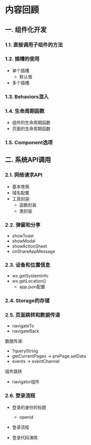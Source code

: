 # 内容回顾

## 一. 组件化开发

### 1.1. 直接调用子组件的方法





### 1.2. 插槽的使用

* 单个插槽
  * 默认值
* 多个插槽





### 1.3. Behaviors混入







### 1.4. 生命周期函数

* 组件的生命周期函数
* 页面的生命周期函数





### 1.5. Component选项









## 二. 系统API调用

### 2.1. 网络请求API

* 基本使用
* 域名配置
* 工具封装:
  * 函数封装
  * 类封装





### 2.2. 弹窗和分享

* showToast
* showModal
* showActionSheet
* onShareAppMessage







### 2.3. 设备和位置信息

* wx.getSystemInfo
* wx.getLocation()
  * app.json配置





### 2.4. Storage的存储







### 2.5. 页面跳转和数据传递

* navigateTo
* navigateBack



数据传递:

* ?queryString
* getCurrentPages -> prePage.setData
* events -> eventChannel



组件跳转

* navigator组件





### 2.6. 登录流程

* 登录的身份的标题
  * openid
* 登录流程

* 登录代码演练




